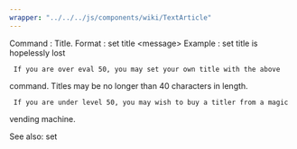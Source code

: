 ```yaml
---
wrapper: "../../../js/components/wiki/TextArticle"
---
```

Command : Title.
Format  : set title &lt;message&gt;
Example : set title is hopelessly lost

     If you are over eval 50, you may set your own title with the above
command.  Titles may be no longer than 40 characters in length.

     If you are under level 50, you may wish to buy a titler from a magic
vending machine.

See also: set
